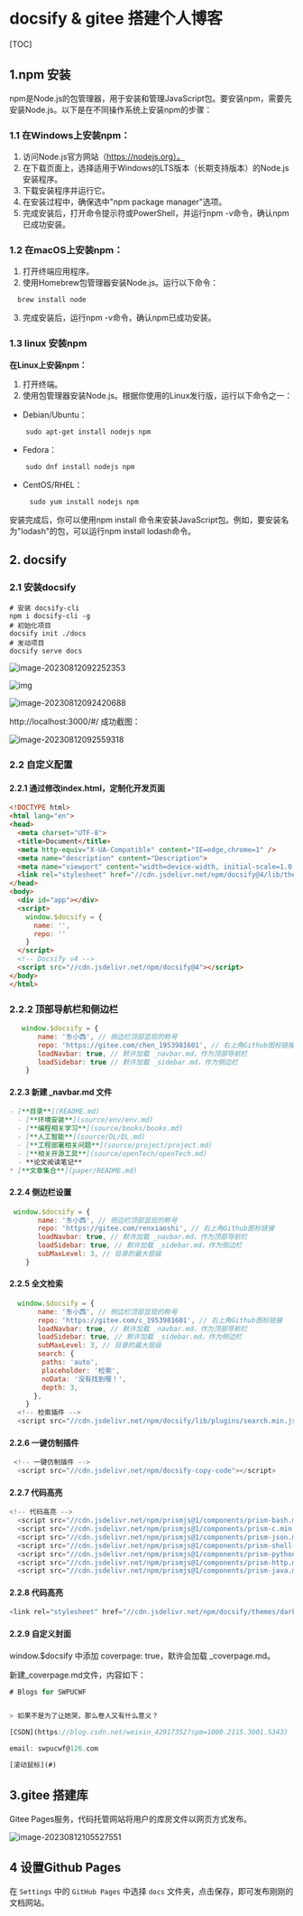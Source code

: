 # docsify & gitee 搭建个人博客

[TOC]



## 1.npm 安装

npm是Node.js的包管理器，用于安装和管理JavaScript包。要安装npm，需要先安装Node.js。以下是在不同操作系统上安装npm的步骤：

### 1.1 在Windows上安装npm：

1. 访问Node.js官方网站（https://nodejs.org）。
2. 在下载页面上，选择适用于Windows的LTS版本（长期支持版本）的Node.js安装程序。
3. 下载安装程序并运行它。
4. 在安装过程中，确保选中"npm package manager"选项。
5. 完成安装后，打开命令提示符或PowerShell，并运行npm -v命令，确认npm已成功安装。

### 1.2 在macOS上安装npm：

1. 打开终端应用程序。
2. 使用Homebrew包管理器安装Node.js。运行以下命令：

```shell
  brew install node
```

3. 完成安装后，运行npm -v命令，确认npm已成功安装。

### 1.3 linux 安装npm

**在Linux上安装npm：**

1. 打开终端。
2. 使用包管理器安装Node.js。根据你使用的Linux发行版，运行以下命令之一：

- Debian/Ubuntu：

```shell
	sudo apt-get install nodejs npm
```

- Fedora：

````shell
    sudo dnf install nodejs npm
````

- CentOS/RHEL：

```shell
     sudo yum install nodejs npm
```

安装完成后，你可以使用npm install <package-name>命令来安装JavaScript包。例如，要安装名为"lodash"的包，可以运行npm install lodash命令。

## 2. docsify

### 2.1 安装docsify

```shell
# 安装 docsify-cli
npm i docsify-cli -g
# 初始化项目
docsify init ./docs
# 发动项目
docsify serve docs
```

![image-20230812092252353](https://raw.githubusercontent.com/swpucwf/MyBolgImage/main/images/03dcc1fa290645a5e616e68d1e248358.png)

![img](https://raw.githubusercontent.com/swpucwf/MyBolgImage/main/images/620c693d3fc8ff73515765bbf561bf99.png)

![image-20230812092420688](https://raw.githubusercontent.com/swpucwf/MyBolgImage/main/images/6cc8731b2c42a6b37436520586832f98.png)

http://localhost:3000/#/ 成功截图：

![image-20230812092559318](https://raw.githubusercontent.com/swpucwf/MyBolgImage/main/images/fd8656c21826a0bcf7affbf8b1d85e57.png)

### 2.2 自定义配置

#### 2.2.1 通过修改index.html，定制化开发页面

```html
<!DOCTYPE html>
<html lang="en">
<head>
  <meta charset="UTF-8">
  <title>Document</title>
  <meta http-equiv="X-UA-Compatible" content="IE=edge,chrome=1" />
  <meta name="description" content="Description">
  <meta name="viewport" content="width=device-width, initial-scale=1.0, minimum-scale=1.0">
  <link rel="stylesheet" href="//cdn.jsdelivr.net/npm/docsify@4/lib/themes/vue.css">
</head>
<body>
  <div id="app"></div>
  <script>
    window.$docsify = {
      name: '',
      repo: ''
    }
  </script>
  <!-- Docsify v4 -->
  <script src="//cdn.jsdelivr.net/npm/docsify@4"></script>
</body>
</html>
```

### 2.2.2 顶部导航栏和侧边栏

```javascript
   window.$docsify = {
       name: '东小西', // 侧边栏顶部显现的称号
       repo: 'https://gitee.com/chen_1953981601', // 右上角Github图标链接,这是例子，需要具体换为自己的
       loadNavbar: true, // 默许加载 _navbar.md，作为顶部导航栏
       loadSidebar: true // 默许加载 _sidebar.md，作为侧边栏
    }
```

#### 2.2.3 新建 _navbar.md 文件

```markdown
- [**目录**](README.md)
  - [**环境安装**](source/env/env.md)
  - [**编程相关学习**](source/books/books.md)
  - [**人工智能**](source/DL/DL.md)
  - [**工程部署相关问题**](source/project/project.md)
  - [**相关开源工具**](source/openTech/openTech.md)
  - **论文阅读笔记**
* [**文章集合**](paper/README.md)
```

#### 2.2.4 侧边栏设置

```javascript
 window.$docsify = {
       name: '东小西', // 侧边栏顶部显现的称号
       repo: 'https://gitee.com/renxiaoshi', // 右上角Github图标链接
       loadNavbar: true, // 默许加载 _navbar.md，作为顶部导航栏
	   loadSidebar: true, // 默许加载 _sidebar.md，作为侧边栏
	   subMaxLevel: 3, // 目录的最大层级
    }
```

#### 2.2.5 全文检索

```javascript
  window.$docsify = {
       name: '东小西', // 侧边栏顶部显现的称号
       repo: 'https://gitee.com/c_1953981601', // 右上角Github图标链接
       loadNavbar: true, // 默许加载 _navbar.md，作为顶部导航栏
	   loadSidebar: true, // 默许加载 _sidebar.md，作为侧边栏
	   subMaxLevel: 3, // 目录的最大层级
	   search: {
        paths: 'auto',
        placeholder: '检索',
        noData: '没有找到喔！',
        depth: 3,
      },
    }
  <!-- 检索插件 -->
  <script src="//cdn.jsdelivr.net/npm/docsify/lib/plugins/search.min.js"></script>
```

#### 2.2.6 一键仿制插件

```javascript
 <!-- 一键仿制插件 -->
  <script src="//cdn.jsdelivr.net/npm/docsify-copy-code"></script>
```

#### 2.2.7 代码高亮

```javascript
<!-- 代码高亮 -->
  <script src="//cdn.jsdelivr.net/npm/prismjs@1/components/prism-bash.min.js"></script>
  <script src="//cdn.jsdelivr.net/npm/prismjs@1/components/prism-c.min.js"></script>
  <script src="//cdn.jsdelivr.net/npm/prismjs@1/components/prism-json.min.js"></script>
  <script src="//cdn.jsdelivr.net/npm/prismjs@1/components/prism-shell-session.min.js"></script>
  <script src="//cdn.jsdelivr.net/npm/prismjs@1/components/prism-python.min.js"></script>
  <script src="//cdn.jsdelivr.net/npm/prismjs@1/components/prism-http.min.js"></script>
  <script src="//cdn.jsdelivr.net/npm/prismjs@1/components/prism-java.min.js"></script>
```

#### 2.2.8 代码高亮

```javascript
<link rel="stylesheet" href="//cdn.jsdelivr.net/npm/docsify/themes/dark.css">
```

#### 2.2.9 自定义封面

window.$docsify 中添加 coverpage: true，默许会加载 _coverpage.md。

新建_coverpage.md文件，内容如下：

```javascript
# Blogs for SWPUCWF


> 如果不是为了让她哭，那么卷人又有什么意义？

[CSDN](https://blog.csdn.net/weixin_42917352?spm=1000.2115.3001.5343)

email: swpucwf@126.com

[滚动鼠标](#)
```

## 3.gitee 搭建库

Gitee Pages服务，代码托管网站将用户的库房文件以网页方式发布。

![image-20230812105527551](https://raw.githubusercontent.com/swpucwf/MyBolgImage/main/images/image-20230812105527551.png)

## 4 设置Github Pages

在 `Settings` 中的 `GitHub Pages` 中选择 `docs` 文件夹，点击保存，即可发布刚刚的文档网站。